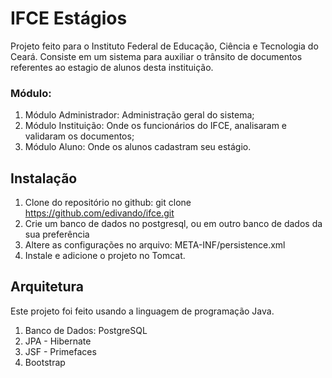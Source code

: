 # IFCE Estágios
Projeto feito para o Instituto Federal de Educação, Ciência e Tecnologia do Ceará. Consiste em um sistema para auxiliar o trânsito de documentos referentes ao estagio de alunos desta instituição.

### Módulo:
1. Módulo Administrador: Administração geral do sistema; 
2. Módulo Instituição: Onde os funcionários do IFCE, analisaram e validaram  os documentos;
3. Módulo Aluno: Onde os alunos cadastram seu estágio.


## Instalação
1. Clone do repositório no github: git clone https://github.com/edivando/ifce.git
2. Crie um banco de dados no postgresql, ou em outro banco de dados da sua preferência
3. Altere as configurações no arquivo: META-INF/persistence.xml
4. Instale e adicione o projeto no Tomcat.

## Arquitetura
Este projeto foi feito usando a linguagem de programação Java.

1. Banco de Dados: PostgreSQL
2. JPA - Hibernate
3. JSF - Primefaces
4. Bootstrap